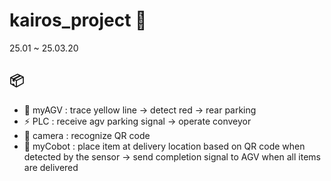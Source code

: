 # kairos_project 🤖  
25.01 ~ 25.03.20

## 📦
- 🚚 myAGV : trace yellow line -> detect red -> rear parking
- ⚡ PLC : receive agv parking signal -> operate conveyor
- 📸 camera : recognize QR code 
- 🦾 myCobot : place item at delivery location based on QR code when detected by the sensor -> send completion signal to AGV when all items are delivered
